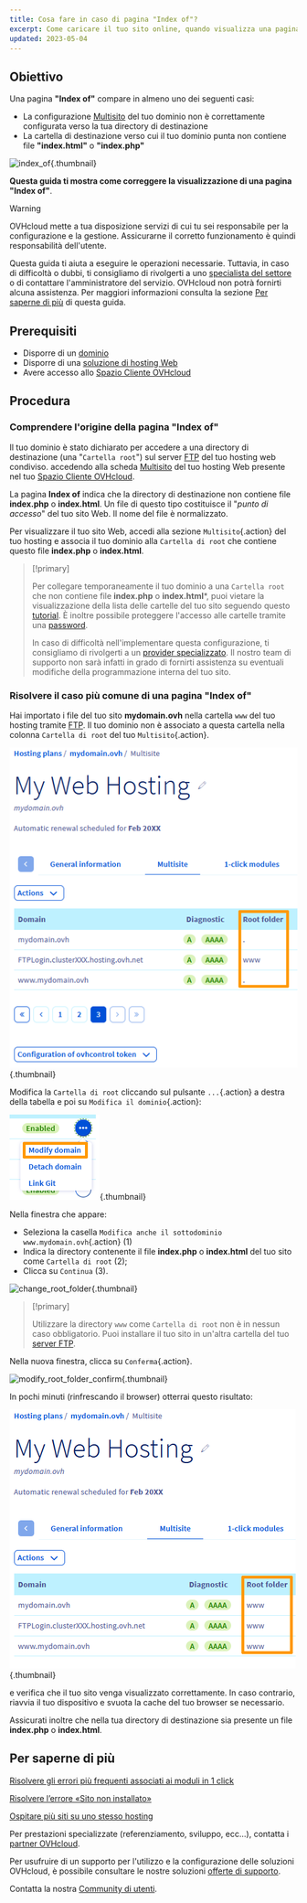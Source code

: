 ```yaml
---
title: Cosa fare in caso di pagina "Index of"?
excerpt: Come caricare il tuo sito online, quando visualizza una pagina "Index of"
updated: 2023-05-04
---
```


## Obiettivo

Una pagina **"Index of"** compare in almeno uno dei seguenti casi:

- La configurazione [Multisito](/pages/web_cloud/web_hosting/multisites_configure_multisite) del tuo dominio non è correttamente configurata verso la tua directory di destinazione
- La cartella di destinazione verso cui il tuo dominio punta non contiene file **"index.html"** o **"index.php"**

![index_of](/pages/assets/screens/other/browsers/errors/index-of.png){.thumbnail}

**Questa guida ti mostra come correggere la visualizzazione di una pagina "Index of"**.

> [!warning]
>
> OVHcloud mette a tua disposizione servizi di cui tu sei responsabile per la configurazione e la gestione. Assicurarne il corretto funzionamento è quindi responsabilità dell'utente.
>
> Questa guida ti aiuta a eseguire le operazioni necessarie. Tuttavia, in caso di difficoltà o dubbi, ti consigliamo di rivolgerti a uno [specialista del settore](/links/partner) o di contattare l'amministratore del servizio. OVHcloud non potrà fornirti alcuna assistenza. Per maggiori informazioni consulta la sezione [Per saperne di più](#go-further) di questa guida.

>

## Prerequisiti

- Disporre di un [dominio](/links/web/domains)
- Disporre di una [soluzione di hosting Web](/links/web/hosting)
- Avere accesso allo [Spazio Cliente OVHcloud](/links/manager)

## Procedura

### Comprendere l'origine della pagina "Index of"

Il tuo dominio è stato dichiarato per accedere a una directory di destinazione (una "`Cartella root`") sul server [FTP](/pages/web_cloud/web_hosting/ftp_connection) del tuo hosting web condiviso. accedendo alla scheda [Multisito](/pages/web_cloud/web_hosting/multisites_configure_multisite) del tuo hosting Web presente nel tuo [Spazio Cliente OVHcloud](https://www.ovh.com/auth/?action=gotomanager&from=https://www.ovh.it/&ovhSubsidiary=i).

La pagina **Index of** indica che la directory di destinazione non contiene file **index.php** o **index.html**. Un file di questo tipo costituisce il "*punto di accesso*" del tuo sito Web. Il nome del file è normalizzato.

Per visualizzare il tuo sito Web, accedi alla sezione `Multisito`{.action} del tuo hosting e associa il tuo dominio alla `Cartella di root` che contiene questo file **index.php** o **index.html**.

> [!primary]
>
> Per collegare temporaneamente il tuo dominio a una `Cartella root` che non contiene file **index.php** o **index.html***, puoi vietare la visualizzazione della lista delle cartelle del tuo sito seguendo questo [tutorial](/pages/web_cloud/web_hosting/htaccess_what_else_can_you_do#impedire-il-listing-del-contenuto-di-una-directory). È inoltre possibile proteggere l'accesso alle cartelle tramite una [password](/pages/web_cloud/web_hosting/htaccess_protect_directory_by_password).
>
> In caso di difficoltà nell'implementare questa configurazione, ti consigliamo di rivolgerti a un [provider specializzato](/links/partner). Il nostro team di supporto non sarà infatti in grado di fornirti assistenza su eventuali modifiche della programmazione interna del tuo sito.

### Risolvere il caso più comune di una pagina "Index of"

Hai importato i file del tuo sito **mydomain.ovh** nella cartella `www` del tuo hosting tramite [FTP](/pages/web_cloud/web_hosting/ftp_connection). Il tuo dominio non è associato a questa cartella nella colonna `Cartella di root` del tuo `Multisito`{.action}.

![index_of_multisite](/pages/assets/screens/control_panel/product-selection/web-cloud/web-hosting/multisite/root-folders-empty.png){.thumbnail}

Modifica la `Cartella di root` cliccando sul pulsante `...`{.action} a destra della tabella e poi su `Modifica il dominio`{.action}:

![modify_domain](/pages/assets/screens/control_panel/product-selection/web-cloud/web-hosting/multisite/modify-domain.png){.thumbnail}

Nella finestra che appare:

* Seleziona la casella `Modifica anche il sottodominio www.mydomain.ovh`{.action} (1)
* Indica la directory contenente il file **index.php** o **index.html** del tuo sito come `Cartella di root` (2);
* Clicca su `Continua` (3).

![change_root_folder](/pages/assets/screens/control_panel/product-selection/web-cloud/web-hosting/multisite/change-root-folder-step-1.png){.thumbnail}

> [!primary]
>
> Utilizzare la directory `www` come `Cartella di root` non è in nessun caso obbligatorio. Puoi installare il tuo sito in un'altra cartella del tuo [server FTP](/pages/web_cloud/web_hosting/ftp_connection).
>

Nella nuova finestra, clicca su `Conferma`{.action}.

![modify_root_folder_confirm](/pages/assets/screens/control_panel/product-selection/web-cloud/web-hosting/multisite/change-root-folder-step-2.png){.thumbnail}

In pochi minuti (rinfrescando il browser) otterrai questo risultato:

![multisite_modified](/pages/assets/screens/control_panel/product-selection/web-cloud/web-hosting/multisite/root-folders-full-www.png){.thumbnail}

e verifica che il tuo sito venga visualizzato correttamente. In caso contrario, riavvia il tuo dispositivo e svuota la cache del tuo browser se necessario.

Assicurati inoltre che nella tua directory di destinazione sia presente un file **index.php** o **index.html**.

## Per saperne di più <a name="go-further"></a>

[Risolvere gli errori più frequenti associati ai moduli in 1 click](/pages/web_cloud/web_hosting/diagnostic_errors_module1clic)

[Risolvere l’errore «Sito non installato»](/pages/web_cloud/web_hosting/multisites_website_not_installed)

[Ospitare più siti su uno stesso hosting](/pages/web_cloud/web_hosting/multisites_configure_multisite)

Per prestazioni specializzate (referenziamento, sviluppo, ecc...), contatta i [partner OVHcloud](/links/partner).

Per usufruire di un supporto per l'utilizzo e la configurazione delle soluzioni OVHcloud, è possibile consultare le nostre soluzioni [offerte di supporto](/links/support).

Contatta la nostra [Community di utenti](/links/community).